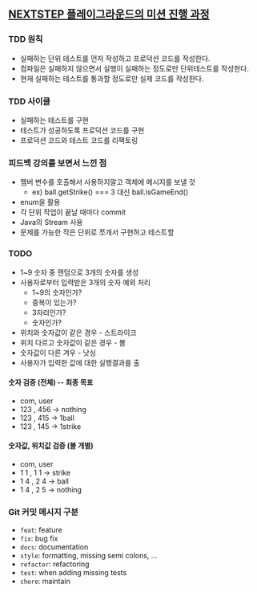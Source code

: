 ## [NEXTSTEP 플레이그라운드의 미션 진행 과정](https://github.com/next-step/nextstep-docs/blob/master/playground/README.md)

### TDD 원칙
- 실패하는 단위 테스트를 먼저 작성하고 프로덕션 코드를 작성한다.
- 컴파일은 실패하지 않으면서 실행이 실패하는 정도로만 단위테스트를 작성한다.
- 현재 실패하는 테스트를 통과할 정도로만 실제 코드를 작성한다.

### TDD 사이클
- 실패하는 테스트를 구현
- 테스트가 성공하도록 프로덕션 코드를 구현
- 프로덕션 코드와 테스트 코드를 리팩토링

### 피드백 강의를 보면서 느낀 점
- 멤버 변수를 호출해서 사용하지말고 객체에 메시지를 보낼 것
    - ex) ball.getStrike() === 3 대신 ball.isGameEnd()
- enum을 활용
- 각 단위 작업이 끝날 때마다 commit
- Java의 Stream 사용 
- 문제를 가능한 작은 단위로 쪼개서 구현하고 테스트할 

### TODO
* 1~9 숫자 중 랜덤으로 3개의 숫자를 생성
* 사용자로부터 입력받은 3개의 숫자 예외 처리
    * 1~9의 숫자인가?
    * 중복이 있는가?
    * 3자리인가?
    * 숫자인가?
* 위치와 숫자값이 같은 경우 - 스트라이크
* 위치 다르고 숫자값이 같은 경우 - 볼
* 숫자값이 다른 겨우 - 낫싱
* 사용자가 입력한 값에 대한 실행결과를 출

#### 숫자 검증 (전체) -- 최종 목표
- com, user
- 123 , 456 -> nothing 
- 123 , 415 -> 1ball
- 123 , 145 -> 1strike

#### 숫자값, 위치값 검증 (볼 개별)
- com, user
- 1 1 , 1 1 -> strike
- 1 4 , 2 4 -> ball
- 1 4 , 2 5 -> nothing

### Git 커밋 메시지 구분
- `feat`: feature
- `fix`: bug fix
- `docs`: documentation
- `style`: formatting, missing semi colons, …
- `refactor`: refactoring
- `test`: when adding missing tests
- `chore`: maintain
